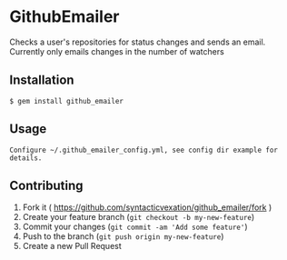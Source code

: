 # GithubEmailer

Checks a user's repositories for status changes and sends an email. Currently only emails changes in the number of watchers

## Installation

    $ gem install github_emailer

## Usage

    Configure ~/.github_emailer_config.yml, see config dir example for details.

## Contributing

1. Fork it ( https://github.com/syntacticvexation/github_emailer/fork )
2. Create your feature branch (`git checkout -b my-new-feature`)
3. Commit your changes (`git commit -am 'Add some feature'`)
4. Push to the branch (`git push origin my-new-feature`)
5. Create a new Pull Request
